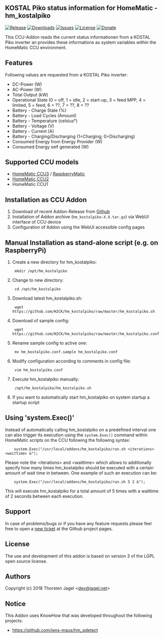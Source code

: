 ## KOSTAL Piko status information for HomeMatic - hm_kostalpiko

[![Release](https://img.shields.io/github/release/H2CK/hm_kostalpiko.svg)](https://github.com/H2CK/hm_kostalpiko/releases/latest)
[![Downloads](https://img.shields.io/github/downloads/H2CK/hm_kostalpiko/latest/total.svg)](https://github.com/H2CK/hm_kostalpiko/releases/latest)
[![Issues](https://img.shields.io/github/issues/H2CK/hm_kostalpiko.svg)](https://github.com/H2CK/hm_kostalpoiko/issues)
[![License](http://img.shields.io/:license-lgpl3-blue.svg?style=flat)](http://www.gnu.org/licenses/lgpl-3.0.html)
[![Donate](https://img.shields.io/badge/donate-PayPal-green.svg)](https://www.paypal.com/cgi-bin/webscr?cmd=_s-xclick&hosted_button_id=QRSDVQA2UMJQC&source=url)

This CCU-Addon reads the current status informationen from a KOSTAL Piko inverter an provides these informations as system variables within the HomeMatic CCU environment.

## Features
Following values are requested from a KOSTAL Piko inverter:
* DC-Power (W)
* AC-Power (W)
* Total Output (kW)
* Operational State (0 = off, 1 = idle, 2 = start-up, 3 = feed MPP, 4 = limited, 5 = feed, 6 = ??, 7 = ??, 8 = ??
* Battery - Charge State (%)
* Battery - Load Cycles (Amount)
* Battery - Temperature (celsius°)
* Battery - Voltage (V)
* Battery - Current (A)
* Battery - Charging/Discharging (1=Charging; 0=Discharging)
* Consumed Energy from Energy Provider (W)
* Consumed Energy self generated (W)

## Supported CCU models
* [HomeMatic CCU3](https://www.eq-3.de/produkte/homematic/zentralen-und-gateways/smart-home-zentrale-ccu3.html) / [RaspberryMatic](http://raspberrymatic.de/)
* [HomeMatic CCU2](https://www.eq-3.de/produkt-detail-zentralen-und-gateways/items/homematic-zentrale-ccu-2.html)
* HomeMatic CCU1

## Installation as CCU Addon
1. Download of recent Addon-Release from [Github](https://github.com/H2CK/hm_kostalpiko/releases)
2. Installation of Addon archive (```hm_kostalpiko-X.X.tar.gz```) via WebUI interface of CCU device
3. Configuration of Addon using the WebUI accessible config pages

## Manual Installation as stand-alone script (e.g. on RaspberryPi)
1. Create a new directory for hm_kostalpiko:

        mkdir /opt/hm_kostalpiko

2. Change to new directory: 

        cd /opt/hm_kostalpiko

3. Download latest hm_kostalpiko.sh:

        wget https://github.com/H2CK/hm_kostalpiko/raw/master/hm_kostalpiko.sh

4. Download of sample config:

        wget https://github.com/H2CK/hm_kostalpiko/raw/master/hm_kostalpiko.conf.sample

5. Rename sample config to active one:

        mv hm_kostalpiko.conf.sample hm_kostalpiko.conf

6. Modify configuration according to comments in config file:

        vim hm_kostalpiko.conf

7. Execute hm_kostalpiko manually:

        /opt/hm_kostalpiko/hm_kostalpiko.sh

8. If you want to automatically start hm_kostalpiko on system startup a startup script

## Using 'system.Exec()'
Instead of automatically calling hm_kostalpiko on a predefined interval one can also trigger its execution using the `system.Exec()` command within HomeMatic scripts on the CCU following the following syntax:

        system.Exec("/usr/local/addons/hm_kostalpiko/run.sh <iterations> <waittime> &");
 
Please note the &lt;iterations&gt; and &lt;waittime&gt; which allows to additionally specify how many times hm_kostalpiko should be executed with a certain amount of wait time in between. One example of such an execution can be:

        system.Exec("/usr/local/addons/hm_kostalpiko/run.sh 5 2 &");

This will execute hm_kostalpiko for a total amount of 5 times with a waittime of 2 seconds between each execution.

## Support
In case of problems/bugs or if you have any feature requests please feel free to open a [new ticket](https://github.com/H2CK/hm_kostalpiko/issues) at the Github project pages.

## License
The use and development of this addon is based on version 3 of the LGPL open source license.

## Authors
Copyright (c) 2018 Thorsten Jagel &lt;dev@jagel.net&gt;

## Notice
This Addon uses KnowHow that was developed throughout the following projects:
* https://github.com/jens-maus/hm_pdetect
